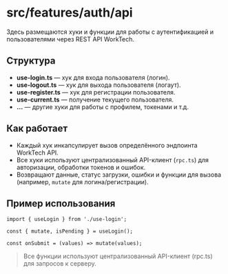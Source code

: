 # src/features/auth/api

Здесь размещаются хуки и функции для работы с аутентификацией и пользователями через REST API WorkTech.

## Структура
- **use-login.ts** — хук для входа пользователя (логин).
- **use-logout.ts** — хук для выхода пользователя (логаут).
- **use-register.ts** — хук для регистрации пользователя.
- **use-current.ts** — получение текущего пользователя.
- **...** — другие хуки для работы с профилем, токенами и т.д.

## Как работает
- Каждый хук инкапсулирует вызов определённого эндпоинта WorkTech API.
- Все хуки используют централизованный API-клиент (`rpc.ts`) для авторизации, обработки токенов и ошибок.
- Возвращают данные, статус загрузки, ошибки и функции для вызова (например, `mutate` для логина/регистрации).

## Пример использования

```tsx
import { useLogin } from './use-login';

const { mutate, isPending } = useLogin();

const onSubmit = (values) => mutate(values);
```

> Все функции используют централизованный API-клиент (rpc.ts) для запросов к серверу. 
